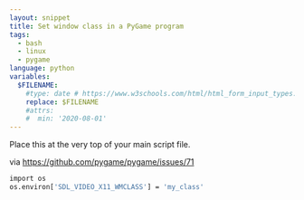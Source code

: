 ```yaml
---
layout: snippet
title: Set window class in a PyGame program
tags:
  - bash
  - linux
  - pygame
language: python
variables:
  $FILENAME:
    #type: date # https://www.w3schools.com/html/html_form_input_types.asp
    replace: $FILENAME
    #attrs:
    #  min: '2020-08-01'
---
```


Place this at the very top of your main script file.

via <https://github.com/pygame/pygame/issues/71>

```bash
import os
os.environ['SDL_VIDEO_X11_WMCLASS'] = 'my_class'
```